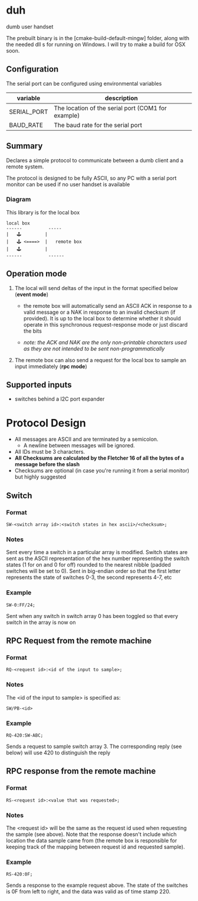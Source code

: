 # duh
dumb user handset

The prebuilt binary is in the [cmake-build-default-mingw] folder, along with the needed dll s for running on Windows. I will try to make a build for OSX soon.

## Configuration
The serial port can be configured using environmental variables

variable | description
---|---
SERIAL_PORT|The location of the serial port (COM1 for example)
BAUD_RATE|The baud rate for the serial port

## Summary
Declares a simple protocol to communicate between a dumb client
and a remote system.

The protocol is designed to be fully ASCII, so any PC with a serial port
monitor can be used if no user handset is available

### Diagram
This library is for the local box

```
local box
------          -----
|   🕹️         |
|   🕹️ <====>  |   remote box
|   🕹️         |
------          ------

```

## Operation mode

1. The local will send deltas of the input in the format specified below (**event mode**)
    - the remote box will automatically send an ASCII ACK in response to a valid message or
    a NAK in response to an invalid checksum (if provided). It is up to the local box to determine
    whether it should operate in this synchronous request-response mode or just discard the bits
    
    - *note: the ACK and NAK are the only non-printable characters used as they are not
    intended to be sent non-programmatically*
2. The remote box can also send a request for the local box to sample
an input immediately (**rpc mode**)

## Supported inputs
* switches behind a I2C port expander

# Protocol Design
* All messages are ASCII and are terminated by a semicolon.
    - A newline between messages will be ignored.
* All IDs must be 3 characters. 
* **All Checksums are calculated by the Fletcher 16 of all the bytes of a message before the slash**
* Checksums are optional (in case you're running it from a serial monitor) but highly suggested

## Switch
### Format
`SW-<switch array id>:<switch states in hex ascii>/<checksum>;`
### Notes
Sent every time a switch in a particular array is modified. Switch states are sent as the ASCII representation of the hex number representing the switch states (1 for on and 0 for off) rounded to the nearest nibble (padded switches will be set to 0). Sent in big-endian order so that the first letter represents the state of switches 0-3, the second represents 4-7, etc
### Example
`SW-0:FF/24;`

Sent when any switch in switch array 0 has been toggled so that every switch in the array is now on
## RPC Request from the remote machine
### Format
`RQ-<request id>:<id of the input to sample>;`

### Notes
The &lt;id of the input to sample&gt; is specified as:

`SW/PB-<id>`

### Example
`RQ-420:SW-ABC;`

Sends a request to sample switch array 3. The corresponding reply (see below) will use 420 to distinguish the reply

## RPC response from the remote machine
### Format
`RS-<request id>:<value that was requested>;`

### Notes
The &lt;request id&gt; will be the same as the request id used when requesting the sample (see above).
Note that the response doesn't include which location the data sample came from (the remote box is responsible for keeping track of the mapping between request id and requested sample).

### Example
`RS-420:0F;`

Sends a response to the example request above. The state of the switches is 0F from left to right, and the data was valid as of time stamp 220.